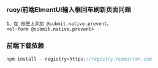 ### ruoyi前端ElmentUI输入框回车刷新页面问题

```
1、在 标签上添加 @submit.native.prevent。
<el-form @submit.native.prevent>
```

### 前端下载依赖

```js
npm install --registry=https://registry.npmmirror.com
```
